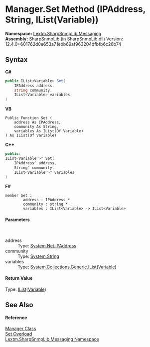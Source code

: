 # Manager.Set Method (IPAddress, String, IList(Variable))
 

**Namespace:**&nbsp;<a href="N_Lextm_SharpSnmpLib_Messaging">Lextm.SharpSnmpLib.Messaging</a><br />**Assembly:**&nbsp;SharpSnmpLib (in SharpSnmpLib.dll) Version: 12.4.0+601762d0e653a71ebb69af963204dfbfb6c26b74

## Syntax

**C#**<br />
``` C#
public IList<Variable> Set(
	IPAddress address,
	string community,
	IList<Variable> variables
)
```

**VB**<br />
``` VB
Public Function Set ( 
	address As IPAddress,
	community As String,
	variables As IList(Of Variable)
) As IList(Of Variable)
```

**C++**<br />
``` C++
public:
IList<Variable^>^ Set(
	IPAddress^ address, 
	String^ community, 
	IList<Variable^>^ variables
)
```

**F#**<br />
``` F#
member Set : 
        address : IPAddress * 
        community : string * 
        variables : IList<Variable> -> IList<Variable> 

```


#### Parameters
&nbsp;<dl><dt>address</dt><dd>Type: <a href="https://docs.microsoft.com/dotnet/api/system.net.ipaddress" target="_blank" rel="noopener noreferrer">System.Net.IPAddress</a><br /></dd><dt>community</dt><dd>Type: <a href="https://docs.microsoft.com/dotnet/api/system.string" target="_blank" rel="noopener noreferrer">System.String</a><br /></dd><dt>variables</dt><dd>Type: <a href="https://docs.microsoft.com/dotnet/api/system.collections.generic.ilist-1" target="_blank" rel="noopener noreferrer">System.Collections.Generic.IList</a>(<a href="T_Lextm_SharpSnmpLib_Variable">Variable</a>)<br /></dd></dl>

#### Return Value
Type: <a href="https://docs.microsoft.com/dotnet/api/system.collections.generic.ilist-1" target="_blank" rel="noopener noreferrer">IList</a>(<a href="T_Lextm_SharpSnmpLib_Variable">Variable</a>)

## See Also


#### Reference
<a href="T_Lextm_SharpSnmpLib_Messaging_Manager">Manager Class</a><br /><a href="Overload_Lextm_SharpSnmpLib_Messaging_Manager_Set">Set Overload</a><br /><a href="N_Lextm_SharpSnmpLib_Messaging">Lextm.SharpSnmpLib.Messaging Namespace</a><br />